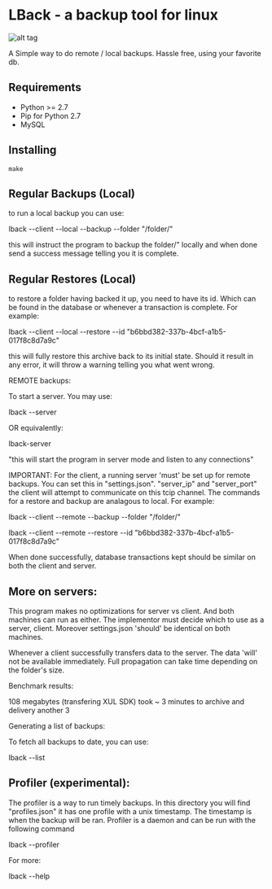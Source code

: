 LBack - a backup tool for linux
===============================

![alt tag](http://infinitet3ch.com/assets/lback-logo-small.jpg)


A Simple way to do remote / local backups. Hassle free,
using your favorite db. 

Requirements
------------------------------------------------------

  + Python >= 2.7
  + Pip for Python 2.7 
  + MySQL

Installing
------------------------------------------------------

	make  
    	

Regular Backups (Local)
-------------------------------------------------------

to run a local backup you can use:

lback --client --local --backup --folder "/folder/"

this will instruct the program to backup the folder/" locally
and when done send a success message telling you it is complete.

Regular Restores (Local)
---------------------------------------------------

to restore a folder having backed it up, you need
to have its id. Which can be found in the database or
whenever a transaction is complete. For example:

lback --client --local --restore --id "b6bbd382-337b-4bcf-a1b5-017f8c8d7a9c"

this will fully restore this archive back to its initial
state. Should it result in any error, it will throw a warning
telling you what went wrong.

REMOTE backups:

To start a server. You may use:

lback --server

OR equivalently:

lback-server

"this will start the program in server mode and listen to any
connections"

IMPORTANT: For the client, a running server 'must' be set up for remote backups.
You can set this in "settings.json". "server_ip" and "server_port"
the client will attempt to communicate on this tcip channel.
The commands for a restore and backup are analagous to local. For example:

lback --client --remote --backup --folder "/folder/"

lback --client --remote --restore --id "b6bbd382-337b-4bcf-a1b5-017f8c8d7a9c"

When done successfully, 
database transactions kept should be similar on both the client and server.

More on servers:
-------------------------------------------------

This program makes no optimizations for server vs client. And both
machines can run as either. The implementor must decide which to
use as a server, client. Moreover settings.json 'should' be identical
on both machines.

Whenever a client successfully transfers data to the server. The data 'will'
not be available immediately. Full propagation can take time depending
on the folder's size.

Benchmark results:

108 megabytes (transfering XUL SDK)
took ~ 3 minutes to archive and delivery
another 3


Generating a list of backups:

To fetch all backups to date, you can use:

lback --list


Profiler (experimental):
-------------------------------------------------------------

The profiler is a way to
run timely backups. In this directory you will find "profiles.json"
it has one profile with a unix timestamp. The timestamp is
when the backup will be ran. Profiler is a daemon and can be run
with the following command 

lback --profiler

For more:

lback --help
